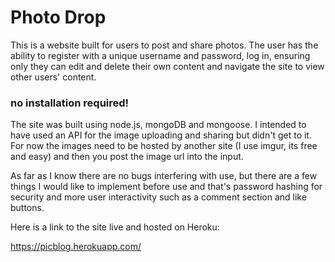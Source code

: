 # Photo Drop

This is a website built for users to post and share photos. The user has the ability to register with a unique username and password, log in, ensuring only they can edit and delete their own content and navigate the site to view other users' content.

### no installation required!

The site was built using node.js, mongoDB and mongoose. I intended to have used an API for the image uploading and sharing but didn't get to it. For now the images need to be hosted by another site (I use imgur, its free and easy) and then you post the image url into the input.

As far as I know there are no bugs interfering with use, but there are a few things I would like to implement before use and that's password hashing for security and more user interactivity such as a comment section and like buttons. 

Here is a link to the site live and hosted on Heroku:

https://picblog.herokuapp.com/
